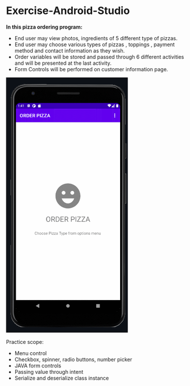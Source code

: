 # Exercise-Android-Studio

**In this pizza ordering program:**
* End user may view photos, ingredients of 5 different type of pizzas.
* End user may choose various types of pizzas , toppings , payment method and contact information as they wish.
* Order variables will be stored and passed through 6 different activities and will be presented at the last activity.
* Form Controls will be performed on customer information page. 
 
![Basic Pizza Order System](./app/src/main/res/drawable/order_pizza.gif?raw=true)

Practice scope:
* Menu control
* Checkbox, spinner, radio buttons, number picker
* JAVA form controls
* Passing value through intent
* Serialize and deserialize class instance
